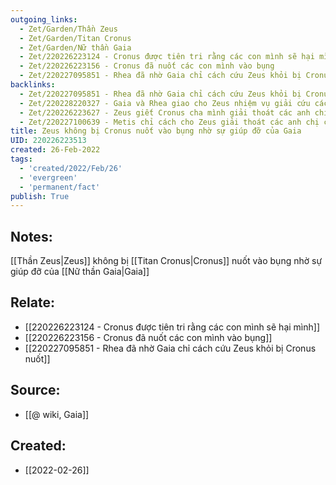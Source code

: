```yaml
---
outgoing_links:
  - Zet/Garden/Thần Zeus
  - Zet/Garden/Titan Cronus
  - Zet/Garden/Nữ thần Gaia
  - Zet/220226223124 - Cronus được tiên tri rằng các con mình sẽ hại mình
  - Zet/220226223156 - Cronus đã nuốt các con mình vào bụng
  - Zet/220227095851 - Rhea đã nhờ Gaia chỉ cách cứu Zeus khỏi bị Cronus nuốt
backlinks:
  - Zet/220227095851 - Rhea đã nhờ Gaia chỉ cách cứu Zeus khỏi bị Cronus nuốt
  - Zet/220228220327 - Gaia và Rhea giao cho Zeus nhiệm vụ giải cứu các anh chị khỏi bụng Cronus
  - Zet/220226223627 - Zeus giết Cronus cha mình giải thoát các anh chị mình
  - Zet/220227100639 - Metis chỉ cách cho Zeus giải thoát các anh chị của mình khỏi bụng Cronus
title: Zeus không bị Cronus nuốt vào bụng nhờ sự giúp đỡ của Gaia
UID: 220226223513
created: 26-Feb-2022
tags:
  - 'created/2022/Feb/26'
  - 'evergreen'
  - 'permanent/fact'
publish: True
---
```

## Notes:
[[Thần Zeus|Zeus]] không bị [[Titan Cronus|Cronus]] nuốt vào bụng nhờ sự giúp đỡ của [[Nữ thần Gaia|Gaia]]

## Relate:
- [[220226223124 - Cronus được tiên tri rằng các con mình sẽ hại mình]]
- [[220226223156 - Cronus đã nuốt các con mình vào bụng]]
- [[220227095851 - Rhea đã nhờ Gaia chỉ cách cứu Zeus khỏi bị Cronus nuốt]]

## Source:
- [[@ wiki, Gaia]]





## Created:
- [[2022-02-26]]
